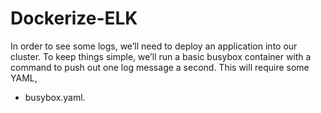# Dockerize-ELK
In order to see some logs, we’ll need to deploy an application into our cluster. To keep things simple, we’ll run a basic busybox container with a command to push out one log message a second. This will require some YAML,
* busybox.yaml.
